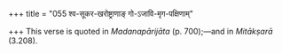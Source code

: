 +++
title = "055 श्व-सूकर-खरोष्ट्राणाङ् गो-ऽजावि-मृग-पक्षिणाम्"

+++
This verse is quoted in *Madanapārijāta* (p. 700);—and in *Mitākṣarā*
(3.208).


